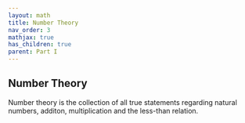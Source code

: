 ```yaml
---
layout: math
title: Number Theory
nav_order: 3
mathjax: true
has_children: true
parent: Part I
---
```


## Number Theory

Number theory is the collection of all true statements regarding natural numbers, additon, multiplication and the less-than relation.

